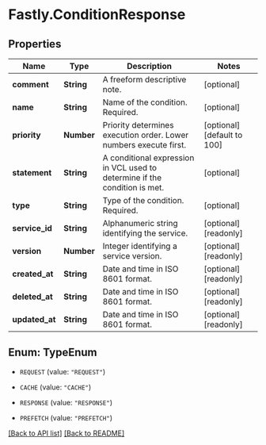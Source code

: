 # Fastly.ConditionResponse

## Properties

Name | Type | Description | Notes
------------ | ------------- | ------------- | -------------
**comment** | **String** | A freeform descriptive note. | [optional] 
**name** | **String** | Name of the condition. Required. | [optional] 
**priority** | **Number** | Priority determines execution order. Lower numbers execute first. | [optional] [default to 100]
**statement** | **String** | A conditional expression in VCL used to determine if the condition is met. | [optional] 
**type** | **String** | Type of the condition. Required. | [optional] 
**service_id** | **String** | Alphanumeric string identifying the service. | [optional] [readonly] 
**version** | **Number** | Integer identifying a service version. | [optional] [readonly] 
**created_at** | **String** | Date and time in ISO 8601 format. | [optional] [readonly] 
**deleted_at** | **String** | Date and time in ISO 8601 format. | [optional] [readonly] 
**updated_at** | **String** | Date and time in ISO 8601 format. | [optional] [readonly] 



## Enum: TypeEnum


* `REQUEST` (value: `"REQUEST"`)

* `CACHE` (value: `"CACHE"`)

* `RESPONSE` (value: `"RESPONSE"`)

* `PREFETCH` (value: `"PREFETCH"`)





[[Back to API list]](../../README.md#endpoints) [[Back to README]](../../README.md)
